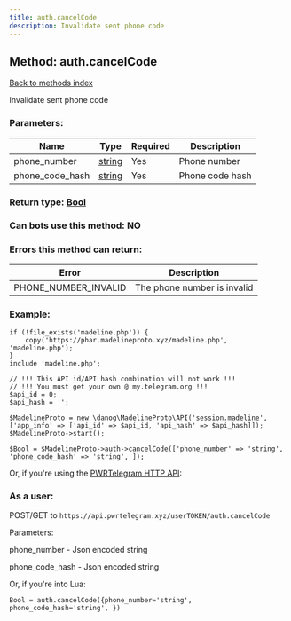 ```yaml
---
title: auth.cancelCode
description: Invalidate sent phone code
---
```

## Method: auth.cancelCode  
[Back to methods index](index.md)


Invalidate sent phone code

### Parameters:

| Name     |    Type       | Required | Description |
|----------|---------------|----------|-------------|
|phone\_number|[string](../types/string.md) | Yes|Phone number|
|phone\_code\_hash|[string](../types/string.md) | Yes|Phone code hash|


### Return type: [Bool](../types/Bool.md)

### Can bots use this method: **NO**


### Errors this method can return:

| Error    | Description   |
|----------|---------------|
|PHONE_NUMBER_INVALID|The phone number is invalid|


### Example:


```
if (!file_exists('madeline.php')) {
    copy('https://phar.madelineproto.xyz/madeline.php', 'madeline.php');
}
include 'madeline.php';

// !!! This API id/API hash combination will not work !!!
// !!! You must get your own @ my.telegram.org !!!
$api_id = 0;
$api_hash = '';

$MadelineProto = new \danog\MadelineProto\API('session.madeline', ['app_info' => ['api_id' => $api_id, 'api_hash' => $api_hash]]);
$MadelineProto->start();

$Bool = $MadelineProto->auth->cancelCode(['phone_number' => 'string', 'phone_code_hash' => 'string', ]);
```

Or, if you're using the [PWRTelegram HTTP API](https://pwrtelegram.xyz):



### As a user:

POST/GET to `https://api.pwrtelegram.xyz/userTOKEN/auth.cancelCode`

Parameters:

phone_number - Json encoded string

phone_code_hash - Json encoded string




Or, if you're into Lua:

```
Bool = auth.cancelCode({phone_number='string', phone_code_hash='string', })
```

